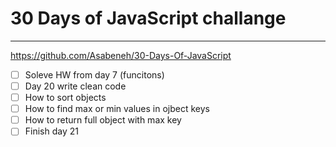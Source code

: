 # 30 Days of JavaScript challange
---
https://github.com/Asabeneh/30-Days-Of-JavaScript

- [ ] Soleve HW from day 7 (funcitons)
- [ ] Day 20 write clean code
- [ ] How to sort objects
- [ ] How to find max or min values in ojbect keys
- [ ] How to return full object with max key
- [ ] Finish day 21